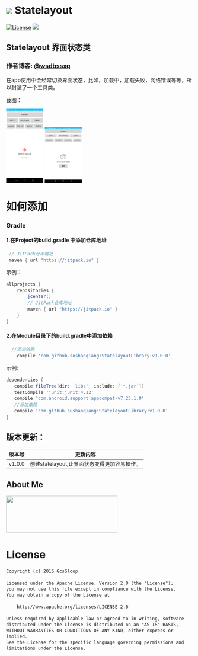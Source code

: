 # <img src="http://ww2.sinaimg.cn/large/005Xtdi2jw1f2jqaxc47fj3074074mxf.jpg" width=32 /> Statelayout

[![License](https://img.shields.io/badge/license-Apache%202-green.svg)](https://www.apache.org/licenses/LICENSE-2.0)
[![](https://jitpack.io/v/sushanqiang/StatelayoutLibrary.svg)](https://jitpack.io/#sushanqiang/StatelayoutLibrary)

## Statelayout 界面状态类
### 作者博客: [@wsdbssxq](http://blog.csdn.net/wsdbssxq?viewmode=contents)

 在app使用中会经常切换界面状态，比如，加载中，加载失败，网络错误等等，所以封装了一个工具类。

 截图：

<img src="https://github.com/sushanqiang/StatelayoutLibrary/blob/master/img/Screenshot_20170420-155733.png" width=100 height=200 />

<img src="https://github.com/sushanqiang/StatelayoutLibrary/blob/master/img/Screenshot_20170420-155743.png" width=100 height=150 />

<gif src="https://github.com/sushanqiang/StatelayoutLibrary/blob/master/img/2017-04-20_16_18_29.gif" width=300 />

# 如何添加
### Gradle
#### 1.在Project的build.gradle 中添加仓库地址
``` gradle
 // JitPack仓库地址
 maven { url "https://jitpack.io" }
```

示例：
``` gradle
allprojects {
    repositories {
        jcenter()
        // JitPack仓库地址
        maven { url "https://jitpack.io" }
    }
}
```
#### 2.在Module目录下的build.gradle中添加依赖
```gradle
  //添加依赖
    compile 'com.github.sushanqiang:StatelayoutLibrary:v1.0.0'
```

示例:
 ``` gradle
dependencies {
    compile fileTree(dir: 'libs', include: ['*.jar'])
    testCompile 'junit:junit:4.12'
    compile 'com.android.support:appcompat-v7:25.1.0'
    //添加依赖
    compile 'com.github.sushanqiang:StatelayoutLibrary:v1.0.0'
}
```
 
## 版本更新：
版本号 | 更新内容
:-----:| ------------
v1.0.0 | 创建statelayout,让界面状态变得更加容易操作。
 



## About Me

<a href="http://blog.csdn.net/wsdbssxq?viewmode=contents" target="_blank"> <img src="http://avatar.csdn.net/C/5/3/1_wsdbssxq.jpg" width=300 height=100 /> </a>

# License
```
Copyright (c) 2016 GcsSloop

Licensed under the Apache License, Version 2.0 (the "License");
you may not use this file except in compliance with the License.
You may obtain a copy of the License at

    http://www.apache.org/licenses/LICENSE-2.0

Unless required by applicable law or agreed to in writing, software
distributed under the License is distributed on an "AS IS" BASIS,
WITHOUT WARRANTIES OR CONDITIONS OF ANY KIND, either express or implied.
See the License for the specific language governing permissions and
limitations under the License.
```

